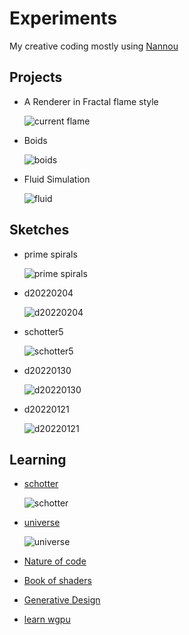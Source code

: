 # Experiments

My creative coding mostly using [Nannou](https://nannou.cc)

## Projects

- A Renderer in Fractal flame style

  ![current flame](projects/log_density/images/001.png)

- Boids

  ![boids](projects/boids/boids.gif)

- Fluid Simulation

  ![fluid](projects/fluid/cpu_v1/1714.png)

## Sketches

- prime spirals

  ![prime spirals](sketches/prime-spiral/18624.png)

- d20220204

  ![d20220204](sketches/d20220204/243.png)

- schotter5

  ![schotter5](sketches/schotter5/schotter_perlin_smooth1.gif)

- d20220130

  ![d20220130](sketches/d20220130/086.png)

- d20220121

  ![d20220121](sketches/d20220121/images/d202201210.png)

## Learning

- [schotter](https://github.com/sidwellr/schotter)

  ![schotter](learning/schotter/images/schotter.gif)

- [universe](https://www.youtube.com/watch?v=Ml6tpyTyXhM&t=776s)

  ![universe](learning/universe/universe.png)

- [Nature of code](https://natureofcode.com/)
- [Book of shaders](https://thebookofshaders.com/)
- [Generative Design](https://github.com/generative-design)
- [learn wgpu](https://sotrh.github.io/learn-wgpu/)
